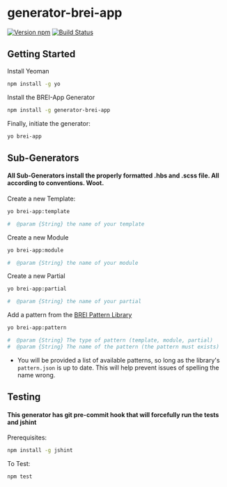 # generator-brei-app
[![Version npm][version]](http://browsenpm.org/package/generator-brei-app)
[![Build Status](https://travis-ci.org/BarkleyREI/generator-brei-app.svg?branch=master)](https://travis-ci.org/BarkleyREI/generator-brei-app)

[version]: http://img.shields.io/npm/v/generator-brei-app.svg?style=flat-square

## Getting Started

Install Yeoman

```bash
npm install -g yo
```
Install the BREI-App Generator

```bash
npm install -g generator-brei-app
```

Finally, initiate the generator:

```bash
yo brei-app
```

## Sub-Generators
#### All Sub-Generators install the properly formatted .hbs and .scss file. All according to conventions. Woot.


Create a new Template:
```bash
yo brei-app:template

#  @param {String} the name of your template
```

Create a new Module
```bash
yo brei-app:module

#  @param {String} the name of your module
```

Create a new Partial
```bash
yo brei-app:partial

#  @param {String} the name of your partial
```

Add a pattern from the [BREI Pattern Library](https://github.com/BarkleyREI/brei-pattern-library)
```bash
yo brei-app:pattern

#  @param {String} The type of pattern (template, module, partial)
#  @param {String} The name of the pattern (the pattern must exists)
```
- You will be provided a list of available patterns, so long as the library's `pattern.json` is up to date.
This will help prevent issues of spelling the name wrong.


## Testing
#### This generator has git pre-commit hook that will forcefully run the tests and jshint

Prerequisites:

```bash
npm install -g jshint
```

To Test:
```bash
npm test
```
